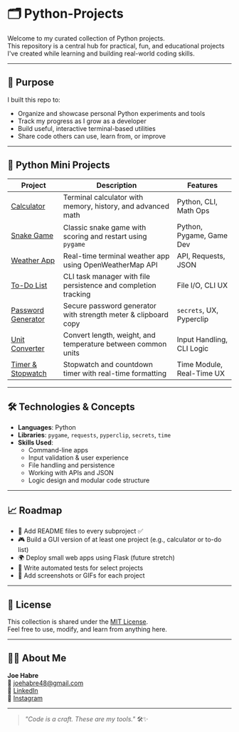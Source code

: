 # 🗂️ Python-Projects

Welcome to my curated collection of Python projects.  
This repository is a central hub for practical, fun, and educational projects I've created while learning and building real-world coding skills.

---

## 🎯 Purpose

I built this repo to:
- Organize and showcase personal Python experiments and tools
- Track my progress as I grow as a developer
- Build useful, interactive terminal-based utilities
- Share code others can use, learn from, or improve

---

## 🧩 Python Mini Projects

| Project                              | Description                                                             | Features                    |
|--------------------------------------|-------------------------------------------------------------------------|-----------------------------|
| [Calculator](./calculator)           | Terminal calculator with memory, history, and advanced math             | Python, CLI, Math Ops       |
| [Snake Game](./snake-game)           | Classic snake game with scoring and restart using `pygame`             | Python, Pygame, Game Dev    |
| [Weather App](./weather-app)         | Real-time terminal weather app using OpenWeatherMap API                | API, Requests, JSON         |
| [To-Do List](./todo-list)            | CLI task manager with file persistence and completion tracking         | File I/O, CLI UX            |
| [Password Generator](./password-generator) | Secure password generator with strength meter & clipboard copy     | `secrets`, UX, Pyperclip    |
| [Unit Converter](./unit-converter)   | Convert length, weight, and temperature between common units           | Input Handling, CLI Logic   |
| [Timer & Stopwatch](./timer-stopwatch)| Stopwatch and countdown timer with real-time formatting               | Time Module, Real-Time UX   |

---

## 🛠️ Technologies & Concepts

- **Languages**: Python
- **Libraries**: `pygame`, `requests`, `pyperclip`, `secrets`, `time`
- **Skills Used**:
  - Command-line apps
  - Input validation & user experience
  - File handling and persistence
  - Working with APIs and JSON
  - Logic design and modular code structure

---

## 📈 Roadmap

- 📘 Add README files to every subproject ✅
- 🎮 Build a GUI version of at least one project (e.g., calculator or to-do list)
- 🌍 Deploy small web apps using Flask (future stretch)
- 🧪 Write automated tests for select projects
- 📸 Add screenshots or GIFs for each project

---

## 🪪 License

This collection is shared under the [MIT License](LICENSE).  
Feel free to use, modify, and learn from anything here.

---

## 🙋‍♂️ About Me

**Joe Habre**  
📧 [joehabre48@gmail.com](mailto:joehabre48@gmail.com)  
🔗 [LinkedIn](https://www.linkedin.com/in/joe-habre-228557330)  
📸 [Instagram](https://www.instagram.com/joeehabre)

---

> _"Code is a craft. These are my tools."_ 🛠️✨
